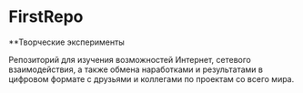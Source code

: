 # FirstRepo
**Творческие эксперименты

Репозиторий для изучения возможностей Интернет, сетевого взаимодействия, а также обмена наработками и результатами в цифровом формате с друзьями и коллегами по проектам со всего мира.
